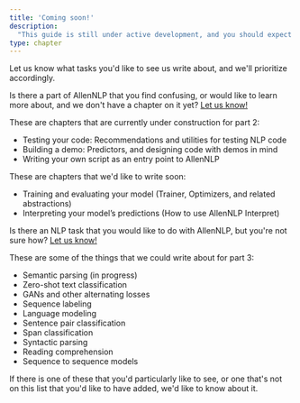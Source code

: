 ```yaml
---
title: 'Coming soon!'
description:
  "This guide is still under active development, and you should expect regular updates to the guide. This chapter lets you know what's on our mind for what to write next, and tells you how to let us know what you'd like to see."
type: chapter
---
```


<textblock>

Let us know what tasks you'd like to see us write about, and we'll prioritize accordingly.

</textblock>

<exercise id="1" title="Coming soon to part 2">

Is there a part of AllenNLP that you find confusing, or would like to learn more about, and we don't
have a chapter on it yet?  [Let us
know!](https://github.com/allenai/allennlp-guide#requesting-new-chapters)

These are chapters that are currently under construction for part 2:

* Testing your code: Recommendations and utilities for testing NLP code
* Building a demo: Predictors, and designing code with demos in mind
* Writing your own script as an entry point to AllenNLP

These are chapters that we'd like to write soon:

* Training and evaluating your model (Trainer, Optimizers, and related abstractions)
* Interpreting your model’s predictions (How to use AllenNLP Interpret)

</exercise>


<exercise id="1" title="Coming soon to part 3">

Is there an NLP task that you would like to do with AllenNLP, but you're not sure how?
[Let us know!](https://github.com/allenai/allennlp-guide#requesting-new-chapters)

These are some of the things that we could write about for part 3:

* Semantic parsing (in progress)
* Zero-shot text classification
* GANs and other alternating losses
* Sequence labeling
* Language modeling
* Sentence pair classification
* Span classification
* Syntactic parsing
* Reading comprehension
* Sequence to sequence models

If there is one of these that you'd particularly like to see, or one that's not on this list that
you'd like to have added, we'd like to know about it.

</exercise>
